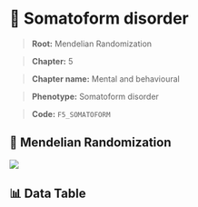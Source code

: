 # 🧪 Somatoform disorder

> **Root:** Mendelian Randomization

> **Chapter:** 5  

> **Chapter name:** Mental and behavioural

> **Phenotype:** Somatoform disorder  

> **Code:** `F5_SOMATOFORM`

## 🧬 Mendelian Randomization  

<img src="/MR/Figures/Forward/F5_SOMATOFORM.png"/>

## 📊 Data Table

<CsvTableMRF src="/public/MR/Data/Forward/F5_SOMATOFORM.csv"/>
